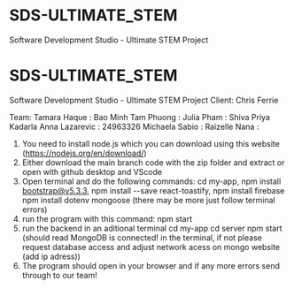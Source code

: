 # SDS-ULTIMATE_STEM

Software Development Studio - Ultimate STEM Project

# SDS-ULTIMATE_STEM

Software Development Studio - Ultimate STEM Project
Client:
Chris Ferrie

Team:
Tamara Haque :
Bao Minh Tam Phuong :
Julia Pham :
Shiva Priya Kadarla
Anna Lazarevic : 24963326
Michaela Sabio :
Raizelle Nana :

1. You need to install node.js which you can download using this website (https://nodejs.org/en/download/)
2. Either download the main branch code with the zip folder and extract or open with github desktop and VScode
3. Open terminal and do the following commands:
   cd my-app,
   npm install bootstrap@v5.3.3,
   npm install --save react-toastify,
   npm install firebase
   npm install dotenv mongoose
   (there may be more just follow terminal errors)
4. run the program with this command:
   npm start
5. run the backend in an aditional terminal
   cd my-app
   cd server
   npm start
   (should read MongoDB is connected! in the terminal, if not please request database access and adjust network acess on mongo website (add ip adress))
6. The program should open in your browser and if any more errors send through to our team!
